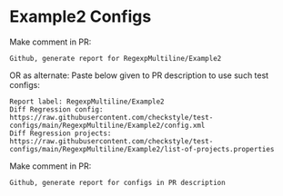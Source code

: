 # Example2 Configs
Make comment in PR:
```
Github, generate report for RegexpMultiline/Example2
```
OR as alternate:
Paste below given to PR description to use such test configs:
```
Report label: RegexpMultiline/Example2
Diff Regression config: https://raw.githubusercontent.com/checkstyle/test-configs/main/RegexpMultiline/Example2/config.xml
Diff Regression projects: https://raw.githubusercontent.com/checkstyle/test-configs/main/RegexpMultiline/Example2/list-of-projects.properties
```
Make comment in PR:
```
Github, generate report for configs in PR description
```
